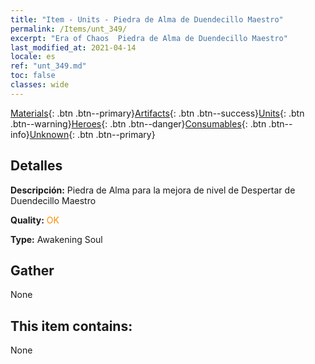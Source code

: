 ```yaml
---
title: "Item - Units - Piedra de Alma de Duendecillo Maestro"
permalink: /Items/unt_349/
excerpt: "Era of Chaos  Piedra de Alma de Duendecillo Maestro"
last_modified_at: 2021-04-14
locale: es
ref: "unt_349.md"
toc: false
classes: wide
---
```

 [Materials](/es/Items/){: .btn .btn--primary}[Artifacts](/es/Items/Artifacts/){: .btn .btn--success}[Units](/es/Items/Units/){: .btn .btn--warning}[Heroes](/es/Items/Heroes/){: .btn .btn--danger}[Consumables](/es/Items/Consumables/){: .btn .btn--info}[Unknown](/es/Items/Unknown/){: .btn .btn--primary}

## Detalles
 **Descripción:** Piedra de Alma para la mejora de nivel de Despertar de Duendecillo Maestro

 **Quality:** <span style="color: #FF8C00">OK</span>

 **Type:** Awakening Soul

## Gather

  None

## This item contains:

  None

